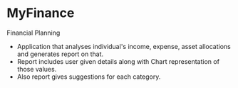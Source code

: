 # MyFinance
Financial Planning

 - Application that analyses individual's income, expense, asset allocations and generates report on that.
 - Report includes user given details along with Chart representation of those values.
 - Also report gives suggestions for each category.
